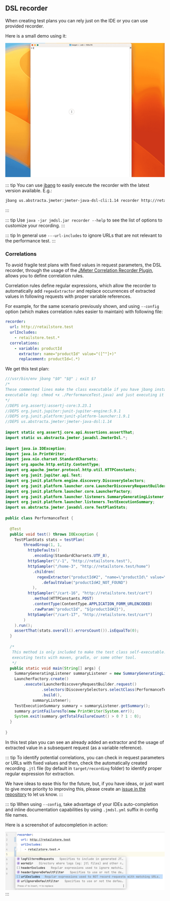 ## DSL recorder

When creating test plans you can rely just on the IDE or you can use provided recorder. 

Here is a small demo using it:

![jmdsl recorder demo](./jmdsl-recorder.gif)

::: tip
You can use [jbang](https://www.jbang.dev/documentation/guide/latest/index.html) to easily execute the recorder with the latest version available. E.g.:

```bash
jbang us.abstracta.jmeter:jmeter-java-dsl-cli:1.14 recorder http://retailstore.test
```
:::

::: tip
Use `java -jar jmdsl.jar recorder --help` to see the list of options to customize your recording.
:::

::: tip
In general use `---url-includes` to ignore URLs that are not relevant to the performance test.
:::

### Correlations

To avoid fragile test plans with fixed values in request parameters, the DSL recorder, through the usage of the [JMeter Correlation Recorder Plugin](https://github.com/Blazemeter/CorrelationRecorder), allows you to define correlation rules.

Correlation rules define regular expressions, which allow the recorder to automatically add `regexExtractor` and replace occurrences of extracted values in following requests with proper variable references.

For example, for the same scenario previously shown, and using `--config` option (which makes correlation rules easier to maintain) with following file:

```yaml
recorder:
  url: http://retailstore.test
  urlIncludes:
    - retailstore.test.*
  correlations:
    - variable: productId
      extractor: name="productId" value="([^"]+)"
      replacement: productId=(.*)
```

We get this test plan:

```java
///usr/bin/env jbang "$0" "$@" ; exit $?
/*
These commented lines make the class executable if you have jbang installed by making the file
executable (eg: chmod +x ./PerformanceTest.java) and just executing it with ./PerformanceTest.java
*/
//DEPS org.assertj:assertj-core:3.23.1
//DEPS org.junit.jupiter:junit-jupiter-engine:5.9.1
//DEPS org.junit.platform:junit-platform-launcher:1.9.1
//DEPS us.abstracta.jmeter:jmeter-java-dsl:1.14

import static org.assertj.core.api.Assertions.assertThat;
import static us.abstracta.jmeter.javadsl.JmeterDsl.*;

import java.io.IOException;
import java.io.PrintWriter;
import java.nio.charset.StandardCharsets;
import org.apache.http.entity.ContentType;
import org.apache.jmeter.protocol.http.util.HTTPConstants;
import org.junit.jupiter.api.Test;
import org.junit.platform.engine.discovery.DiscoverySelectors;
import org.junit.platform.launcher.core.LauncherDiscoveryRequestBuilder;
import org.junit.platform.launcher.core.LauncherFactory;
import org.junit.platform.launcher.listeners.SummaryGeneratingListener;
import org.junit.platform.launcher.listeners.TestExecutionSummary;
import us.abstracta.jmeter.javadsl.core.TestPlanStats;

public class PerformanceTest {

  @Test
  public void test() throws IOException {
    TestPlanStats stats = testPlan(
        threadGroup(1, 1,
          httpDefaults()
            .encoding(StandardCharsets.UTF_8),
          httpSampler("/-1", "http://retailstore.test"),
          httpSampler("/home-3", "http://retailstore.test/home")
            .children(
              regexExtractor("productId#2", "name=\"productId\" value=\"([^\"]+)\"")
                .defaultValue("productId#2_NOT_FOUND")
            ),
          httpSampler("/cart-16", "http://retailstore.test/cart")
            .method(HTTPConstants.POST)
            .contentType(ContentType.APPLICATION_FORM_URLENCODED)
            .rawParam("productId", "${productId#2}"),
          httpSampler("/cart-17", "http://retailstore.test/cart")
        )
    ).run();
    assertThat(stats.overall().errorsCount()).isEqualTo(0);
  }

  /*
   This method is only included to make the test class self-executable. You can remove it when
   executing tests with maven, gradle, or some other tool.
   */
  public static void main(String[] args) {
    SummaryGeneratingListener summaryListener = new SummaryGeneratingListener();
    LauncherFactory.create()
        .execute(LauncherDiscoveryRequestBuilder.request()
                .selectors(DiscoverySelectors.selectClass(PerformanceTest.class))
                .build(),
            summaryListener);
    TestExecutionSummary summary = summaryListener.getSummary();
    summary.printFailuresTo(new PrintWriter(System.err));
    System.exit(summary.getTotalFailureCount() > 0 ? 1 : 0);
  }

}
```

In this test plan you can see an already added an extractor and the usage of extracted value in a subsequent request (as a variable reference).

::: tip
To identify potential correlations, you can check in request parameters or URLs with fixed values and then, check the automatically created recording `.jtl` file (by default in `target/recording` folder) to identify proper regular expression for extraction. 

We have ideas to ease this for the future, but, if you have ideas, or just want to give more priority to improving this, please create an [issue in the repository](https://github.com/abstracta/jmeter-java-dsl/issues) to let us know.
:::

::: tip
When using `--config`, take advantage of your IDEs auto-completion and inline documentation capabilities by using `.jmdsl.yml` suffix in config file names.

Here is a screenshot of autocompletion in action:

![Config file IDE autocomplete](./config-ide-autocomplete.png)
:::